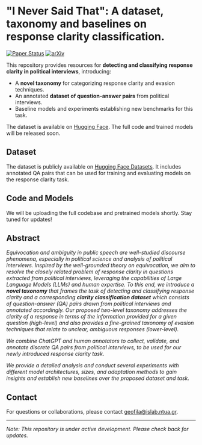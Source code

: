 # "I Never Said That": A dataset, taxonomy and baselines on response clarity classification.

[![Paper Status](https://img.shields.io/badge/EMNLP%202024-Accepted-brightgreen)](https://example.com/link-to-paper)
[![arXiv](https://img.shields.io/badge/arXiv-2409.13879-b31b1b)]([https://arxiv.org/abs/2409.13879](https://arxiv.org/abs/2409.13879))


This repository provides resources for **detecting and classifying response clarity in political interviews**, introducing:

- A **novel taxonomy** for categorizing response clarity and evasion techniques.
- An annotated **dataset of question-answer pairs** from political interviews.
- Baseline models and experiments establishing new benchmarks for this task.

The dataset is available on [Hugging Face](https://huggingface.co/datasets/ailsntua/QEvasion). The full code and trained models will be released soon.


## Dataset

The dataset is publicly available on [Hugging Face Datasets](https://huggingface.co/datasets/ailsntua/QEvasion). It includes annotated QA pairs that can be used for training and evaluating models on the response clarity task.

## Code and Models

We will be uploading the full codebase and pretrained models shortly. Stay tuned for updates!

## Abstract

*Equivocation and ambiguity in public speech are well-studied discourse phenomena, especially in political science and analysis of political interviews. Inspired by the well-grounded theory on equivocation, we aim to resolve the closely related problem of response clarity in questions extracted from political interviews, leveraging the capabilities of Large Language Models (LLMs) and human expertise. To this end, we introduce a **novel taxonomy** that frames the task of detecting and classifying response clarity and a corresponding **clarity classification dataset** which consists of question-answer (QA) pairs drawn from political interviews and annotated accordingly. Our proposed two-level taxonomy addresses the clarity of a response in terms of the information provided for a given question (high-level) and also provides a fine-grained taxonomy of evasion techniques that relate to unclear, ambiguous responses (lower-level).*

*We combine ChatGPT and human annotators to collect, validate, and annotate discrete QA pairs from political interviews, to be used for our newly introduced response clarity task.*

*We provide a detailed analysis and conduct several experiments with different model architectures, sizes, and adaptation methods to gain insights and establish new baselines over the proposed dataset and task.*


## Contact

For questions or collaborations, please contact [geofila@islab.ntua.gr](mailto:geofila@islab.ntua.gr).

---

*Note: This repository is under active development. Please check back for updates.*
